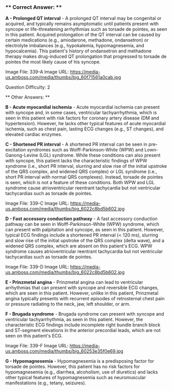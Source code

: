 ### ** Correct Answer: **

**A - Prolonged QT interval** - A prolonged QT interval may be congenital or acquired, and typically remains asymptomatic until patients present with syncope or life-threatening arrhythmias such as torsade de pointes, as seen in this patient. Acquired prolongation of the QT interval can be caused by certain medications (e.g., amiodarone, methadone, ondansetron) or electrolyte imbalances (e.g., hypokalemia, hypomagnesemia, and hypocalcemia). This patient's history of ondansetron and methadone therapy makes drug-induced QT prolongation that progressed to torsade de pointes the most likely cause of his syncope.

Image File: 339-A
Image URL: https://media-us.amboss.com/media/thumbs/big_60f71561a0cab.jpg

Question Difficulty: 2

** Other Answers: **

**B - Acute myocardial ischemia** - Acute myocardial ischemia can present with syncope and, in some cases, ventricular tachyarrhythmia, which is seen in this patient with risk factors for coronary artery disease (DM and hypertension). However, he lacks other typical features of acute myocardial ischemia, such as chest pain, lasting ECG changes (e.g., ST changes), and elevated cardiac enzymes.

**C - Shortened PR interval** - A shortened PR interval can be seen in pre-excitation syndromes such as Wolff-Parkinson-White (WPW) and Lown-Ganong-Levine (LGL) syndrome. While these conditions can also present with syncope, this patient lacks the characteristic findings of WPW syndrome (i.e., short PR interval, slurring and slow rise of the initial upstroke of the QRS complex, and widened QRS complex) or LGL syndrome (i.e., short PR interval with normal QRS complexes). Instead, torsade de pointes is seen, which is not a feature of these conditions. Both WPW and LGL syndrome cause atrioventricular reentrant tachycardia but not ventricular tachycardias such as torsade de pointes.

Image File: 339-C
Image URL: https://media-us.amboss.com/media/thumbs/big_6022c8bd5b602.jpg

**D - Fast accessory conduction pathway** - A fast accessory conduction pathway can be seen in Wolff-Parkinson-White (WPW) syndrome, which can present with palpitation and syncope, as seen in this patient. However, typical ECG findings include a shortened PR interval (< 120 ms), slurring and slow rise of the initial upstroke of the QRS complex (delta wave), and a widened QRS complex, which are absent on this patient's ECG. WPW syndrome causes atrioventricular reentrant tachycardia but not ventricular tachycardias such as torsade de pointes.

Image File: 339-D
Image URL: https://media-us.amboss.com/media/thumbs/big_6022c8bd5b602.jpg

**E - Prinzmetal angina** - Prinzmetal angina can lead to ventricular arrhythmias that can present with syncope and reversible ECG changes, which are seen in this patient. However, unlike in this patient, Prinzmetal angina typically presents with recurrent episodes of retrosternal chest pain or pressure radiating to the neck, jaw, left shoulder, or arm.

**F - Brugada syndrome** - Brugada syndrome can present with syncope and ventricular tachyarrhythmia, as seen in this patient. However, the characteristic ECG findings include incomplete right bundle branch block and ST-segment elevations in the anterior precordial leads, which are not seen on this patient's ECG.

Image File: 339-F
Image URL: https://media-us.amboss.com/media/thumbs/big_60253e35f0e69.jpg

**G - Hypomagnesemia** - Hypomagnesemia is a predisposing factor for torsade de pointes. However, this patient has no risk factors for hypomagnesemia (e.g., diarrhea, alcoholism, use of diuretics) and lacks other typical features of hypomagnesemia such as neuromuscular manifestations (e.g., tetany, seizures).

